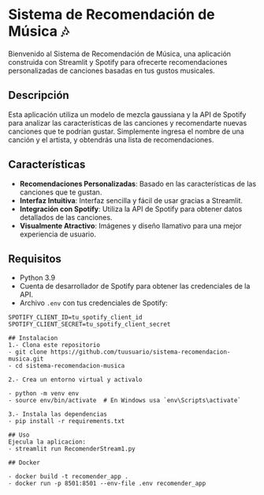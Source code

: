 # Sistema de Recomendación de Música 🎶

Bienvenido al Sistema de Recomendación de Música, una aplicación construida con Streamlit y Spotify para ofrecerte recomendaciones personalizadas de canciones basadas en tus gustos musicales.

## Descripción

Esta aplicación utiliza un modelo de mezcla gaussiana y la API de Spotify para analizar las características de las canciones y recomendarte nuevas canciones que te podrían gustar. Simplemente ingresa el nombre de una canción y el artista, y obtendrás una lista de recomendaciones.

## Características

- **Recomendaciones Personalizadas**: Basado en las características de las canciones que te gustan.
- **Interfaz Intuitiva**: Interfaz sencilla y fácil de usar gracias a Streamlit.
- **Integración con Spotify**: Utiliza la API de Spotify para obtener datos detallados de las canciones.
- **Visualmente Atractivo**: Imágenes y diseño llamativo para una mejor experiencia de usuario.

## Requisitos

- Python 3.9
- Cuenta de desarrollador de Spotify para obtener las credenciales de la API.
- Archivo `.env` con tus credenciales de Spotify:

```env
SPOTIFY_CLIENT_ID=tu_spotify_client_id
SPOTIFY_CLIENT_SECRET=tu_spotify_client_secret

## Instalacion
1.- Clona este repositorio
- git clone https://github.com/tuusuario/sistema-recomendacion-musica.git
- cd sistema-recomendacion-musica

2.- Crea un entorno virtual y activalo

- python -m venv env
- source env/bin/activate  # En Windows usa `env\Scripts\activate`

3.- Instala las dependencias
- pip install -r requirements.txt

## Uso
Ejecula la aplicacion:
- streamlit run RecomenderStream1.py

## Docker

- docker build -t recomender_app .
- docker run -p 8501:8501 --env-file .env recomender_app




